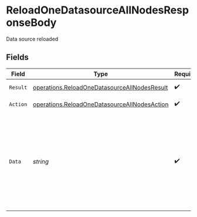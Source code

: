 # ReloadOneDatasourceAllNodesResponseBody

Data source reloaded


## Fields

| Field                                                                                                        | Type                                                                                                         | Required                                                                                                     | Description                                                                                                  | Example                                                                                                      |
| ------------------------------------------------------------------------------------------------------------ | ------------------------------------------------------------------------------------------------------------ | ------------------------------------------------------------------------------------------------------------ | ------------------------------------------------------------------------------------------------------------ | ------------------------------------------------------------------------------------------------------------ |
| `Result`                                                                                                     | [operations.ReloadOneDatasourceAllNodesResult](../../models/operations/reloadonedatasourceallnodesresult.md) | :heavy_check_mark:                                                                                           | Result of the request                                                                                        |                                                                                                              |
| `Action`                                                                                                     | [operations.ReloadOneDatasourceAllNodesAction](../../models/operations/reloadonedatasourceallnodesaction.md) | :heavy_check_mark:                                                                                           | The id of the action                                                                                         |                                                                                                              |
| `Data`                                                                                                       | *string*                                                                                                     | :heavy_check_mark:                                                                                           | N/A                                                                                                          | Data for all nodes, for the 'test-data-source' data source are going to be updated                           |
